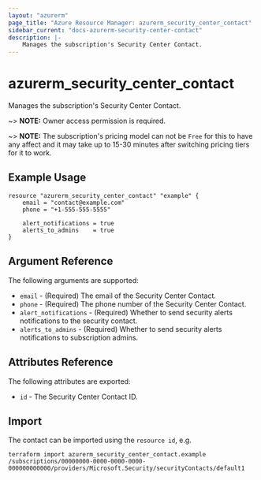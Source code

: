 ```yaml
---
layout: "azurerm"
page_title: "Azure Resource Manager: azurerm_security_center_contact"
sidebar_current: "docs-azurerm-security-center-contact"
description: |-
    Manages the subscription's Security Center Contact.
---
```


# azurerm_security_center_contact

Manages the subscription's Security Center Contact.

~> **NOTE:** Owner access permission is required.

~> **NOTE:** The subscription's pricing model can not be `Free` for this to have any affect and it may take up to 15-30 minutes after switching pricing tiers for it to work. 

## Example Usage

```hcl
resource "azurerm_security_center_contact" "example" {
    email = "contact@example.com"
    phone = "+1-555-555-5555"

    alert_notifications = true
    alerts_to_admins    = true
}
```

## Argument Reference

The following arguments are supported:

* `email` - (Required) The email of the Security Center Contact.
* `phone` - (Required) The phone number of the Security Center Contact.
* `alert_notifications` - (Required) Whether to send security alerts notifications to the security contact.
* `alerts_to_admins` - (Required) Whether to send security alerts notifications to subscription admins.

## Attributes Reference

The following attributes are exported:

* `id` - The Security Center Contact ID.

## Import

The contact can be imported using the `resource id`, e.g.

```shell
terraform import azurerm_security_center_contact.example /subscriptions/00000000-0000-0000-0000-000000000000/providers/Microsoft.Security/securityContacts/default1
```
